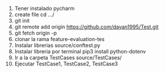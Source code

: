 1. Tener instalado pycharm
2. create file cd .../
2. git init
4. git remote add origin https://github.com/dayan1995/Test.git
5. git fetch origin -p
6. clonar la rama feature-evaluation-tes
7. Instalar librerias source/conftest.py
8. Instalar libreria por terminal pip3 install python-dotenv
9. Ir a la carpeta TestCases source/TestCases/
10. Ejecutar TestCase1, TestCase2, TestCase3

